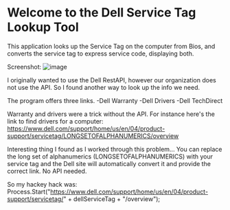 # Welcome to the Dell Service Tag Lookup Tool 

This application looks up the Service Tag on the computer from Bios, and converts the service tag to express service code, displaying both. 

Screenshot:
![image](https://user-images.githubusercontent.com/48245017/76416099-cde44e80-6370-11ea-9231-748bb49703bb.png)

I originally wanted to use the Dell RestAPI, however our organization does not use the API. So I found another way to look up the info we need. 

The program offers three links. 
-Dell Warranty
-Dell Drivers
-Dell TechDirect

Warranty and drivers were a trick without the API. For instance here's the link to find drivers for a computer: 
https://www.dell.com/support/home/us/en/04/product-support/servicetag/LONGSETOFALPHANUMERICS/overview

Interesting thing I found as I worked through this problem... You can replace the long set of alphanumerics (LONGSETOFALPHANUMERICS) with your service tag and the Dell site will automatically convert it and provide the correct link. No API needed.

So my hackey hack was: 
Process.Start("https://www.dell.com/support/home/us/en/04/product-support/servicetag/" + dellServiceTag + "/overview");

